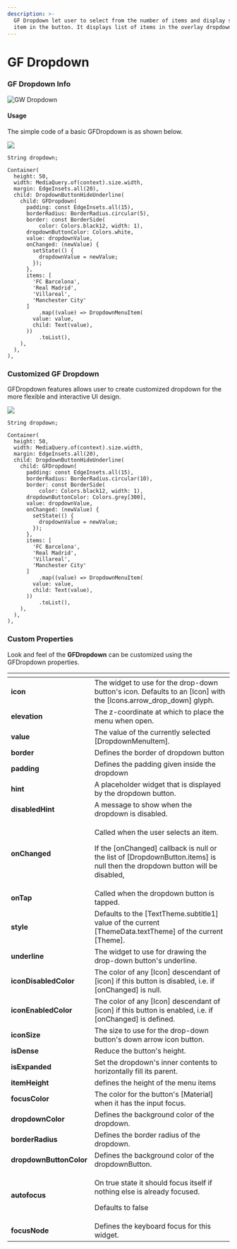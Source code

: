 ```yaml
---
description: >-
  GF Dropdown let user to select from the number of items and display selected
  item in the button. It displays list of items in the overlay dropdown fashion.
---
```


# GF Dropdown

### GF Dropdown Info

![GW Dropdown](https://ik.imagekit.io/ionicfirebaseapp/getwidget/docs/tr:w-800,f-auto/GW_Drop_down_2x_R8HnHoR9S.png)

#### Usage

The simple code of a basic GFDropdown is as shown below. 

![](https://ik.imagekit.io/ionicfirebaseapp/getwidget/docs/tr:w-800,f-auto/DROP_DOWN-BASIC_pl2dlIIoM.gif)

```text
String dropdown;

Container(
  height: 50,
  width: MediaQuery.of(context).size.width,
  margin: EdgeInsets.all(20),
  child: DropdownButtonHideUnderline(
    child: GFDropdown(
      padding: const EdgeInsets.all(15),
      borderRadius: BorderRadius.circular(5),
      border: const BorderSide(
          color: Colors.black12, width: 1),
      dropdownButtonColor: Colors.white,
      value: dropdownValue,
      onChanged: (newValue) {
        setState(() {
          dropdownValue = newValue;
        });
      },
      items: [
        'FC Barcelona',
        'Real Madrid',
        'Villareal',
        'Manchester City'
      ]
          .map((value) => DropdownMenuItem(
        value: value,
        child: Text(value),
      ))
          .toList(),
    ),
  ),
),
```

### Customized GF Dropdown

GFDropdown features allows user to create customized dropdown for the more flexible and interactive UI design.

![](https://ik.imagekit.io/ionicfirebaseapp/getwidget/docs/tr:w-800,f-auto/Dropdown-custom_YPxBvxKZJbi.gif)



```text
String dropdown;

Container(
  height: 50,
  width: MediaQuery.of(context).size.width,
  margin: EdgeInsets.all(20),
  child: DropdownButtonHideUnderline(
    child: GFDropdown(
      padding: const EdgeInsets.all(15),
      borderRadius: BorderRadius.circular(10),
      border: const BorderSide(
          color: Colors.black12, width: 1),
      dropdownButtonColor: Colors.grey[300],
      value: dropdownValue,
      onChanged: (newValue) {
        setState(() {
          dropdownValue = newValue;
        });
      },
      items: [
        'FC Barcelona',
        'Real Madrid',
        'Villareal',
        'Manchester City'
      ]
          .map((value) => DropdownMenuItem(
        value: value,
        child: Text(value),
      ))
          .toList(),
    ),
  ),
),
```

### Custom Properties

Look and feel of the **GFDropdown** can be customized using the GFDropdown properties.

<table>
  <thead>
    <tr>
      <th style="text-align:left"></th>
      <th style="text-align:left"></th>
    </tr>
  </thead>
  <tbody>
    <tr>
      <td style="text-align:left"><b>icon</b>
      </td>
      <td style="text-align:left">The widget to use for the drop-down button&apos;s icon. Defaults to an
        [Icon] with the [Icons.arrow_drop_down] glyph.</td>
    </tr>
    <tr>
      <td style="text-align:left"><b>elevation</b>
      </td>
      <td style="text-align:left">The z-coordinate at which to place the menu when open.</td>
    </tr>
    <tr>
      <td style="text-align:left"><b>value</b>
      </td>
      <td style="text-align:left">The value of the currently selected [DropdownMenuItem].</td>
    </tr>
    <tr>
      <td style="text-align:left"><b>border</b>
      </td>
      <td style="text-align:left">Defines the border of dropdown button</td>
    </tr>
    <tr>
      <td style="text-align:left"><b>padding</b>
      </td>
      <td style="text-align:left">Defines the padding given inside the dropdown</td>
    </tr>
    <tr>
      <td style="text-align:left"><b>hint</b>
      </td>
      <td style="text-align:left">A placeholder widget that is displayed by the dropdown button.</td>
    </tr>
    <tr>
      <td style="text-align:left"><b>disabledHint</b>
      </td>
      <td style="text-align:left">A message to show when the dropdown is disabled.</td>
    </tr>
    <tr>
      <td style="text-align:left"><b>onChanged</b>
      </td>
      <td style="text-align:left">
        <p>Called when the user selects an item.</p>
        <p>If the [onChanged] callback is null or the list of [DropdownButton.items]
          is null then the dropdown button will be disabled,</p>
      </td>
    </tr>
    <tr>
      <td style="text-align:left"><b>onTap</b>
      </td>
      <td style="text-align:left">Called when the dropdown button is tapped.</td>
    </tr>
    <tr>
      <td style="text-align:left"><b>style</b>
      </td>
      <td style="text-align:left">Defaults to the [TextTheme.subtitle1] value of the current [ThemeData.textTheme]
        of the current [Theme].</td>
    </tr>
    <tr>
      <td style="text-align:left"><b>underline</b>
      </td>
      <td style="text-align:left">The widget to use for drawing the drop-down button&apos;s underline.</td>
    </tr>
    <tr>
      <td style="text-align:left"><b>iconDisabledColor</b>
      </td>
      <td style="text-align:left">The color of any [Icon] descendant of [icon] if this button is disabled,
        i.e. if [onChanged] is null.</td>
    </tr>
    <tr>
      <td style="text-align:left"><b>iconEnabledColor</b>
      </td>
      <td style="text-align:left">The color of any [Icon] descendant of [icon] if this button is enabled,
        i.e. if [onChanged] is defined.</td>
    </tr>
    <tr>
      <td style="text-align:left"><b>iconSize</b>
      </td>
      <td style="text-align:left">The size to use for the drop-down button&apos;s down arrow icon button.</td>
    </tr>
    <tr>
      <td style="text-align:left"><b>isDense</b>
      </td>
      <td style="text-align:left">Reduce the button&apos;s height.</td>
    </tr>
    <tr>
      <td style="text-align:left"><b>isExpanded</b>
      </td>
      <td style="text-align:left">Set the dropdown&apos;s inner contents to horizontally fill its parent.</td>
    </tr>
    <tr>
      <td style="text-align:left"><b>itemHeight</b>
      </td>
      <td style="text-align:left">defines the height of the menu items</td>
    </tr>
    <tr>
      <td style="text-align:left"><b>focusColor</b>
      </td>
      <td style="text-align:left">The color for the button&apos;s [Material] when it has the input focus.</td>
    </tr>
    <tr>
      <td style="text-align:left"><b>dropdownColor</b>
      </td>
      <td style="text-align:left">Defines the background color of the dropdown.</td>
    </tr>
    <tr>
      <td style="text-align:left"><b>borderRadius</b>
      </td>
      <td style="text-align:left">Defines the border radius of the dropdown.</td>
    </tr>
    <tr>
      <td style="text-align:left"><b>dropdownButtonColor</b>
      </td>
      <td style="text-align:left">Defines the background color of the dropdownButton.</td>
    </tr>
    <tr>
      <td style="text-align:left"><b>autofocus</b>
      </td>
      <td style="text-align:left">
        <p>On true state it should focus itself if nothing else is already focused.</p>
        <p>Defaults to false</p>
      </td>
    </tr>
    <tr>
      <td style="text-align:left"><b>focusNode</b>
      </td>
      <td style="text-align:left">Defines the keyboard focus for this widget.</td>
    </tr>
  </tbody>
</table>

